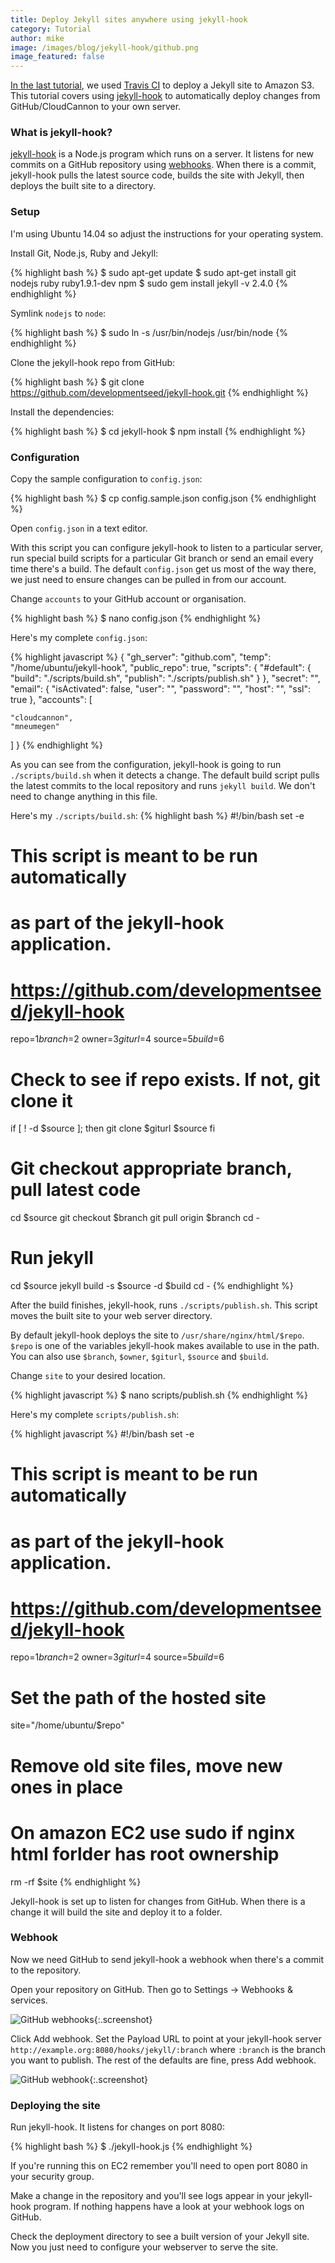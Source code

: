 ```yaml
---
title: Deploy Jekyll sites anywhere using jekyll-hook
category: Tutorial
author: mike
image: /images/blog/jekyll-hook/github.png
image_featured: false
---
```


[In the last tutorial](http://cloudcannon.com/tutorial/2016/01/21/deploy-jekyll-sites-to-s3-using-travis-ci/), we used [Travis CI](https://travis-ci.org) to deploy a Jekyll site to Amazon S3. This tutorial covers using [jekyll-hook](https://github.com/developmentseed/jekyll-hook) to automatically deploy changes from GitHub/CloudCannon to your own server.

### What is jekyll-hook?

[jekyll-hook](https://github.com/developmentseed/jekyll-hook) is a Node.js program which runs on a server. It listens for new commits on a GitHub repository using [webhooks](https://developer.github.com/webhooks/). When there is a commit, jekyll-hook pulls the latest source code, builds the site with Jekyll, then deploys the built site to a directory.

### Setup

I'm using Ubuntu 14.04 so adjust the instructions for your operating system.

Install Git, Node.js, Ruby and Jekyll:

{% highlight bash %}
$ sudo apt-get update
$ sudo apt-get install git nodejs ruby ruby1.9.1-dev npm
$ sudo gem install jekyll -v 2.4.0
{% endhighlight %}

Symlink `nodejs` to `node`:

{% highlight bash %}
$ sudo ln -s /usr/bin/nodejs /usr/bin/node
{% endhighlight %}

Clone the jekyll-hook repo from GitHub:

{% highlight bash %}
$ git clone https://github.com/developmentseed/jekyll-hook.git
{% endhighlight %}

Install the dependencies:

{% highlight bash %}
$ cd jekyll-hook
$ npm install
{% endhighlight %}

### Configuration

Copy the sample configuration to `config.json`:


{% highlight bash %}
$ cp config.sample.json config.json
{% endhighlight %}

Open `config.json` in a text editor.

With this script you can configure jekyll-hook to listen to a particular server, run special build scripts for a particular Git branch or send an email every time there's a build. The default `config.json` get us most of the way there, we just need to ensure changes can be pulled in from our account.

Change `accounts` to your GitHub account or organisation.


{% highlight bash %}
$ nano config.json
{% endhighlight %}

Here's my complete `config.json`:

{% highlight javascript %}
{
  "gh_server": "github.com",
  "temp": "/home/ubuntu/jekyll-hook",
  "public_repo": true,
  "scripts": {
    "#default": {
      "build": "./scripts/build.sh",
      "publish": "./scripts/publish.sh"
    }
  },
  "secret": "",
  "email": {
    "isActivated": false,
    "user": "",
    "password": "",
    "host": "",
    "ssl": true
  },
  "accounts": [

    "cloudcannon",
    "mneumegen"
  ]
}
{% endhighlight %}

As you can see from the configuration, jekyll-hook is going to run `./scripts/build.sh` when it detects a change. The default build script pulls the latest commits to the local repository and runs `jekyll build`. We don't need to change anything in this file.

Here's my `./scripts/build.sh`:
{% highlight bash %}
#!/bin/bash
set -e

# This script is meant to be run automatically
# as part of the jekyll-hook application.
# https://github.com/developmentseed/jekyll-hook

repo=$1
branch=$2
owner=$3
giturl=$4
source=$5
build=$6

# Check to see if repo exists. If not, git clone it
if [ ! -d $source ]; then
    git clone $giturl $source
fi

# Git checkout appropriate branch, pull latest code
cd $source
git checkout $branch
git pull origin $branch
cd -

# Run jekyll
cd $source
jekyll build -s $source -d $build
cd -
{% endhighlight %}

After the build finishes, jekyll-hook, runs `./scripts/publish.sh`. This script moves the built site to your web server directory.

By default jekyll-hook deploys the site to `/usr/share/nginx/html/$repo`. `$repo` is one of the variables jekyll-hook makes available to use in the path. You can also use  `$branch`, `$owner`, `$giturl`, `$source` and `$build`.

Change `site` to your desired location.

{% highlight javascript %}
$ nano scripts/publish.sh
{% endhighlight %}

Here's my complete `scripts/publish.sh`:

{% highlight javascript %}
#!/bin/bash
set -e

# This script is meant to be run automatically
# as part of the jekyll-hook application.
# https://github.com/developmentseed/jekyll-hook

repo=$1
branch=$2
owner=$3
giturl=$4
source=$5
build=$6

# Set the path of the hosted site
site="/home/ubuntu/$repo"

# Remove old site files, move new ones in place
# On amazon EC2 use sudo if nginx html forlder has root ownership

rm -rf $site
{% endhighlight %}

Jekyll-hook is set up to listen for changes from GitHub. When there is a change it will build the site and deploy it to a folder.

### Webhook

Now we need GitHub to send jekyll-hook a webhook when there's a commit to the repository.

Open your repository on GitHub. Then go to Settings -> Webhooks & services.

![GitHub webhooks](/images/blog/jekyll-hook/github.png){:.screenshot}

Click Add webhook. Set the Payload URL to point at your jekyll-hook server `http://example.org:8080/hooks/jekyll/:branch` where `:branch` is the branch you want to publish. The rest of the defaults are fine, press Add webhook.

![GitHub webhook](/images/blog/jekyll-hook/github-webhook.png){:.screenshot}

### Deploying the site

Run jekyll-hook. It listens for changes on port 8080:

{% highlight bash %}
$ ./jekyll-hook.js
{% endhighlight %}

If you're running this on EC2 remember you'll need to open port 8080 in your security group.

Make a change in the repository and you'll see logs appear in your jekyll-hook program. If nothing happens have a look at your webhook logs on GitHub.

Check the deployment directory to see a built version of your Jekyll site. Now you just need to configure your webserver to serve the site.
